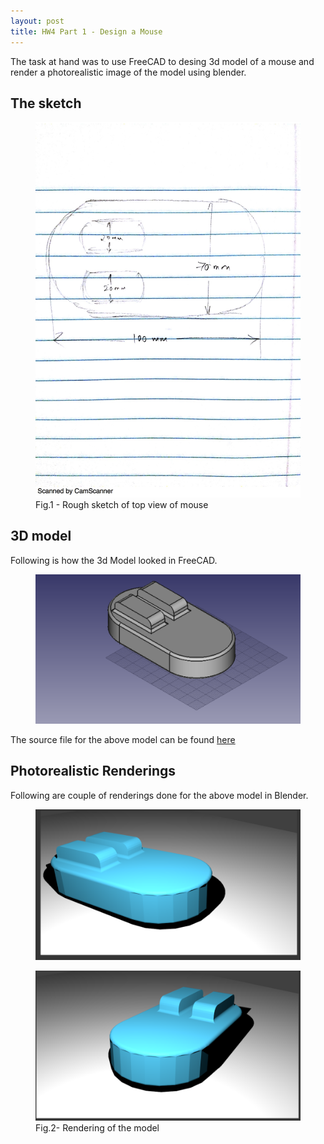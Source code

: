 ```yaml
---
layout: post
title: HW4 Part 1 - Design a Mouse
---
```



The task at hand was to use FreeCAD to desing 3d model of a mouse and render a photorealistic image of the model using blender.

 <h2> The sketch </h2>

<figure>
	<img src="/public/images/mouse_sketch.jpg">
	<figcaption>Fig.1 - Rough sketch of top view of mouse</figcaption>
</figure> 


 <h2> 3D model </h2>
Following is how the 3d Model looked in FreeCAD.
<figure>
	<img src="/public/images/mouse_model.png">
</figure> 

The source file for the above model can be found <a href="https://github.com/gbangera/CSE-592/tree/master/Assignment%204%20-%20Part%201:%203D%20Design%20and%20Render%20a%20Mouse">here </a>

<h2>Photorealistic Renderings</h2>
Following are couple of renderings done for the above model in Blender.

<figure>
	<img src="/public/images/mouse_render1.png">
</figure>
<figure>
	<img src="/public/images/mouse_render2.png">
	<figcaption>Fig.2- Rendering of the model</figcaption>
</figure>



